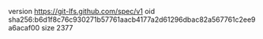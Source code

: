 version https://git-lfs.github.com/spec/v1
oid sha256:b6d1f8c76c930271b57761aacb4177a2d61296dbac82a567761c2ee9a6acaf00
size 2377
